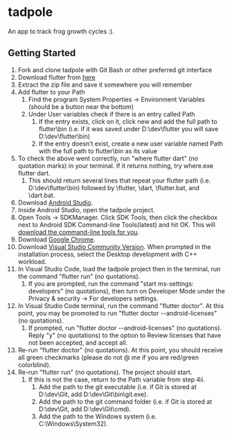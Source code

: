 # tadpole

An app to track frog growth cycles :).

## Getting Started

1. Fork and clone tadpole with Git Bash or other preferred git interface
1. Download flutter from [here](https://docs.flutter.dev/get-started/install/windows)
1. Extract the zip file and save it somewhere you will remember
1. Add flutter to your Path
    1. Find the program System Properties -> Environment Variables (should be a button near the bottom)
    1. Under User variables check if there is an entry called Path
        1. If the entry exists, click on it, click new and add the full path to flutter\bin (i.e. if it was saved under D:\dev\flutter you will save D:\dev\flutter\bin)
        1. If the entry doesn’t exist, create a new user variable named Path with the full path to flutter\bin as its value
1. To check the above went correctly, run "where flutter dart" (no quotation marks) in your terminal. If it returns nothing, try where.exe flutter dart.
    1. This should return several lines that repeat your flutter path (i.e. D:\dev\flutter\bin) followed by \flutter, \dart, \flutter.bat, and \dart.bat.
1. Download [Android Studio](https://developer.android.com/studio).
1. Inside Android Studio, open the tadpole project.
1. Open Tools -> SDKManager. Click SDK Tools, then click the checkbox next to Android SDK Command-line Tools(latest) and hit OK. This will [download the command-line tools for you](https://stackoverflow.com/questions/68236007/i-am-getting-error-cmdline-tools-component-is-missing-after-installing-flutter).
1. Download [Google Chrome](https://www.google.com/chrome/).
1. Download [Visual Studio Community Version](https://visualstudio.microsoft.com/downloads/). When prompted in the installation process, select the Desktop development with C++ workload.
1. In Visual Studio Code, load the tadpole project then in the terminal, run the command "flutter run" (no quotations).
    1. If you are prompted, run the command "start ms-settings: developers" (no quotations), then turn on Developer Mode under the Privacy & security -> For developers settings.
1. In Visual Studio Code terminal, run the command "flutter doctor". At this point, you may be promoted to run "flutter doctor --android-licenses" (no quotations).
    1. If prompted, run "flutter doctor --android-licenses" (no quotations). Reply "y" (no quotations) to the option to Review licenses that have not been accepted, and accept all.
1. Re-run "flutter doctor" (no quotations). At this point, you should receive all green checkmarks (please do not @ me if you are red/green colorblind).
1. Re-run "flutter run" (no quotations). The project should start.
    1. If this is not the case, return to the Path variable from step 4ii.
        1. Add the path to the git executable (i.e. if Git is stored at D:\dev\Git, add D:\dev\Git\bin\git.exe).
        1. Add the path to the git command folder (i.e. if Git is stored at D:\dev\Git, add D:\dev\Git\cmd).
        1. Add the path to the Windows system (i.e. C:\Windows\System32).